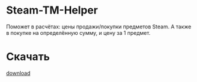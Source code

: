 # Steam-TM-Helper
Поможет в расчётах: цены продажи/покупки предметов Steam. А также в покупке на определённую сумму, и цену за 1 предмет.

# Скачать
[download](https://github.com/maxim241210/Steam-TM-Helper/releases)

